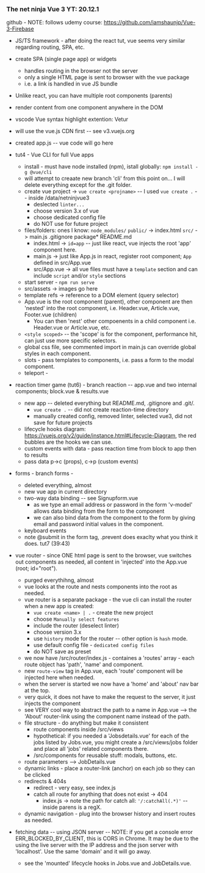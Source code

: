 ### The net ninja Vue 3 YT: 20.12.1

github - NOTE: follows udemy course: https://github.com/iamshaunjp/Vue-3-Firebase

* JS/TS framework - after doing the react tut, vue seems very similar regarding routing, SPA,  etc.
* create SPA (single page app) or widgets
    * handles routing in the browser not the server
    * only a single HTML page is sent to browser with the vue package
    * i.e. a link is handled in vue JS bundle
* Unlike react, you can have multiple root components (parents)
* render content from one component anywhere in the DOM
* vscode Vue syntax highlight extention: Vetur
* will use the vue.js CDN first -- see v3.vuejs.org
* created app.js -- vue code will go here
* tut4 - Vue CLI for full Vue apps
    * install - must have node installed (npm), istall globally: `npm install -g @vue/cli`
    * will attempt to creaate new branch 'cli' from this point on... I will delete everything except for the .git folder.
    * create vue project -> `vue create <projname>` -- I used `vue create .` -- inside /data/netninjvue3
        * deslected `linter... `
        * choose version 3.x of vue
        * choose dedicated config file
        * do NOT use for future project
    * files/folders: ones I know: `node_modules/`  `public/` -> index.html `src/` -> main.js .gitignore package* README.md
        * index.html -> `id=app` -- just like react, vue injects the root 'app' component here.
        * main.js -> just like App.js in react, register root component; `App` defined in src/App.vue
        * src/App.vue -> all vue files must have a `template` section and can include `script` and/or `style` sections
    * start server - `npm run serve`
    * src/assets -> images go here
    * template refs -> reference to a DOM element (query selector)
    * App.vue is the root component (parent), other component are then 'nested' into the root component, i.e. Header.vue, Article.vue, Footer.vue (children)
        * You can then 'nest' other compoenents in a child component i.e. Header.vue or Article.vue, etc.
    * `<style scoped>` -- the 'scope' is for the component, performance hit, can just use more specific selectors.
    * global css file, see commented import in main.js can override global styles in each component.
    * slots - pass templates to components, i.e. pass a form to the modal component.
    * teleport - 

* reaction timer game (tut6) - branch reaction -- app.vue and two internal components; block.vue & results.vue
    * new app -- deleted everything but README.md, .gitignore and .git/.
        * `vue create .` -- did not create reaction-time directory
        * manually created config, removed linter, selected vue3, did not save for future projects
    * lifecycle hooks diagram: https://vuejs.org/v2/guide/instance.html#Lifecycle-Diagram, the red bubbles are the hooks we can use. 
    * custom events with data - pass reaction time from block to app then to results
    * pass data p->c (props), c->p (custom events)

* forms - branch forms - 
    * deleted everything, almost
    * new vue app in current directory
    * two-way data binding -- see Signupform.vue
        * as we type an email address or password in the form 'v-model' allows data binding from the form to the component
        * we can also bind data from the component to the form by giving email and password initial values in the component.
    * keyboard events
    * note @submit in the form tag, .prevent does exaclty what you think it does. tut7 (39:43)
 * vue router - since ONE html page is sent to the browser, vue switches out components as needed, all content in 'injected' into the App.vue (root; id="root").
    * purged everythihng, almost
    * vue looks at the route and nests components into the root as needed.
    * vue router is a separate package - the vue cli can install the router when a new app is created:
        * `vue create <name> | .` - create the new project
        * choose `Manually select features`
        * include the router (deselect linter)
        * choose version 3.x
        * use `history` mode for the router -- other option is `hash` mode.
        * use default config file - `dedicated comfig files`
        * do NOT save as preset
    * we now have /src/router/index.js - containes a 'routes' array - each route object has 'path', 'name' and component.
    * new `route-view` tag in App.vue, each 'route' component will be injected here when needed.
    * when the server is started we now have a 'home' and 'about' nav bar at the top.
    * very quick, it does not have to make the request to the server, it just injects the component
    * see VERY cool way to abstract the path to a name in App.vue --> the 'About' router-link using the component name instead of the path.
    * file structure - do anything but make it consistent
        * route components inside /src/views
        * hypothetical: if you needed a 'Jobsdetails.vue' for each of the jobs listed by Jobs.vue, you might create a /src/views/jobs folder and place all 'jobs' related components there.
        * /src/components for reusable stuff: modals, buttons, etc.
    * route parameters --> JobDetails.vue
    * dynamic links - place a router-link (anchor) on each job so they can be clicked
    * redirects & 404s
        * redirect - very easy, see index.js
        * catch all route for anything that does not exist -> 404
            * index.js -> note the path for catch all: `'/:catchAll(.*)'` -- inside parens is a regX.
    * dynamic navigation - plug into the browser history and insert routes as needed.
* fetching data -- using JSON server  -- NOTE: if you get a console error ERR_BLOCKED_BY_CLIENT, this is CORS in Chrome. It may be due to the using the live server with the IP address and the json server with 'localhost'. Use the same 'domain' and it will go away.
    * see the 'mounted' lifecycle hooks in Jobs.vue and JobDetails.vue.





    



